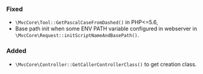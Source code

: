 ### Fixed
- `\MvcCore\Tool::GetPascalCaseFromDashed()` in PHP<=5.6,
- Base path init when some ENV PATH variable configured in webserver 
  in `\MvcCore\Request::initScriptNameAndBasePath()`.

### Added
- `\MvcCore\Controller::GetCallerControllerClass()` to get creation class.
